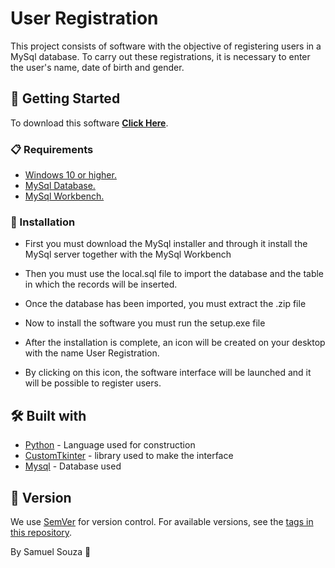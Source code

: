 # User Registration

This project consists of software with the objective of registering users in a MySql database. To carry out these registrations, it is necessary to enter the user's name, date of birth and gender.

## 🚀 Getting Started

To download this software **[Click Here](https://github.com/devsamuca/register-users/archive/refs/heads/main.zip)**.

### 📋 Requirements

- [Windows 10 or higher.](https://go.microsoft.com/fwlink/?LinkId=2265055)
- [MySql Database.](https://dev.mysql.com/get/Downloads/MySQLInstaller/mysql-installer-community-8.0.40.0.msi)
- [MySql Workbench.](https://dev.mysql.com/get/Downloads/MySQLInstaller/mysql-installer-community-8.0.40.0.msi)

### 🔧 Installation

- First you must download the MySql installer and through it install the MySql server together with the MySql Workbench

- Then you must use the local.sql file to import the database and the table in which the records will be inserted.

- Once the database has been imported, you must extract the .zip file

- Now to install the software you must run the setup.exe file

- After the installation is complete, an icon will be created on your desktop with the name User Registration.

- By clicking on this icon, the software interface will be launched and it will be possible to register users.

## 🛠️ Built with

* [Python](https://www.python.org/) - Language used for construction
* [CustomTkinter](https://customtkinter.tomschimansky.com/) - library used to make the interface
* [Mysql](https://dev.mysql.com/get/Downloads/MySQLInstaller/mysql-installer-community-8.0.40.0.msi) - Database used

## 📌 Version

We use [SemVer](http://semver.org/) for version control. For available versions, see the [tags in this repository](). 

By Samuel Souza 🌹